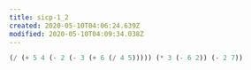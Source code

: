 ```yaml
---
title: sicp-1_2
created: 2020-05-10T04:06:24.639Z
modified: 2020-05-10T04:09:34.038Z
---
```


```lisp
(/ (+ 5 4 (- 2 (- 3 (+ 6 (/ 4 5))))) (* 3 (- 6 2)) (- 2 7))
```
